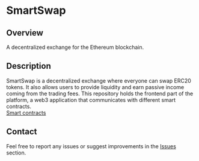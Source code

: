 # SmartSwap
## Overview
A decentralized exchange for the Ethereum blockchain.

## Description
SmartSwap is a decentralized exchange where everyone can swap ERC20 tokens. It also allows users to provide liquidity and earn passive income coming from the trading fees. This repository holds the frontend part of the platform, a web3 application that communicates with different smart contracts.  
[Smart contracts](https://github.com/andreregosd/smart-swap-contracts)

## Contact
Feel free to report any issues or suggest improvements in the [Issues](https://github.com/andreregosd/smart-swap-app/issues) section.